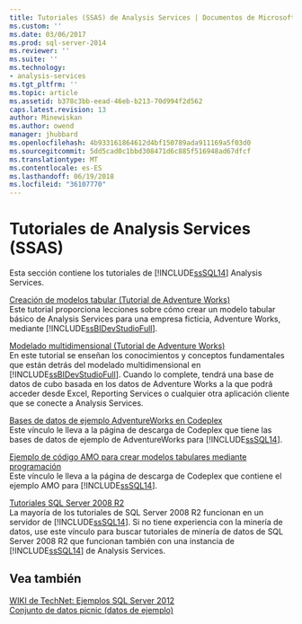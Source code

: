 ```yaml
---
title: Tutoriales (SSAS) de Analysis Services | Documentos de Microsoft
ms.custom: ''
ms.date: 03/06/2017
ms.prod: sql-server-2014
ms.reviewer: ''
ms.suite: ''
ms.technology:
- analysis-services
ms.tgt_pltfrm: ''
ms.topic: article
ms.assetid: b378c3bb-eead-46eb-b213-70d994f2d562
caps.latest.revision: 13
author: Minewiskan
ms.author: owend
manager: jhubbard
ms.openlocfilehash: 4b933161864612d4bf150789ada911169a5f03d0
ms.sourcegitcommit: 5dd5cad0c1bbd308471d6c885f516948ad67dfcf
ms.translationtype: MT
ms.contentlocale: es-ES
ms.lasthandoff: 06/19/2018
ms.locfileid: "36107770"
---
```

# <a name="analysis-services-tutorials-ssas"></a>Tutoriales de Analysis Services (SSAS)
  Esta sección contiene los tutoriales de [!INCLUDE[ssSQL14](../includes/sssql14-md.md)] Analysis Services.  
  
 [Creación de modelos tabular &#40;Tutorial de Adventure Works&#41;](tabular-modeling-adventure-works-tutorial.md)  
 Este tutorial proporciona lecciones sobre cómo crear un modelo tabular básico de Analysis Services para una empresa ficticia, Adventure Works, mediante [!INCLUDE[ssBIDevStudioFull](../includes/ssbidevstudiofull-md.md)].  
  
 [Modelado multidimensional &#40;Tutorial de Adventure Works&#41;](multidimensional-modeling-adventure-works-tutorial.md)  
 En este tutorial se enseñan los conocimientos y conceptos fundamentales que están detrás del modelado multidimensional en [!INCLUDE[ssBIDevStudioFull](../includes/ssbidevstudiofull-md.md)]. Cuando lo complete, tendrá una base de datos de cubo basada en los datos de Adventure Works a la que podrá acceder desde Excel, Reporting Services o cualquier otra aplicación cliente que se conecte a Analysis Services.  
  
 [Bases de datos de ejemplo AdventureWorks en Codeplex](http://go.microsoft.com/fwlink/?linkID=335807)  
 Este vínculo le lleva a la página de descarga de Codeplex que tiene las bases de datos de ejemplo de AdventureWorks para [!INCLUDE[ssSQL14](../includes/sssql14-md.md)].  
  
 [Ejemplo de código AMO para crear modelos tabulares mediante programación](http://go.microsoft.com/fwlink/?linkID=221036)  
 Este vínculo le lleva a la página de descarga de Codeplex que contiene el ejemplo AMO para [!INCLUDE[ssSQL14](../includes/sssql14-md.md)].  
  
 [Tutoriales SQL Server 2008 R2](http://go.microsoft.com/fwlink/?linkID=220944)  
 La mayoría de los tutoriales de SQL Server 2008 R2 funcionan en un servidor de [!INCLUDE[ssSQL14](../includes/sssql14-md.md)]. Si no tiene experiencia con la minería de datos, use este vínculo para buscar tutoriales de minería de datos de SQL Server 2008 R2 que funcionan también con una instancia de [!INCLUDE[ssSQL14](../includes/sssql14-md.md)] de Analysis Services.  
  
## <a name="see-also"></a>Vea también  
 [WIKI de TechNet: Ejemplos SQL Server 2012](http://go.microsoft.com/fwlink/?linkID=220734)   
 [Conjunto de datos picnic (datos de ejemplo)](http://go.microsoft.com/fwlink/?linkID=219108)  
  
  